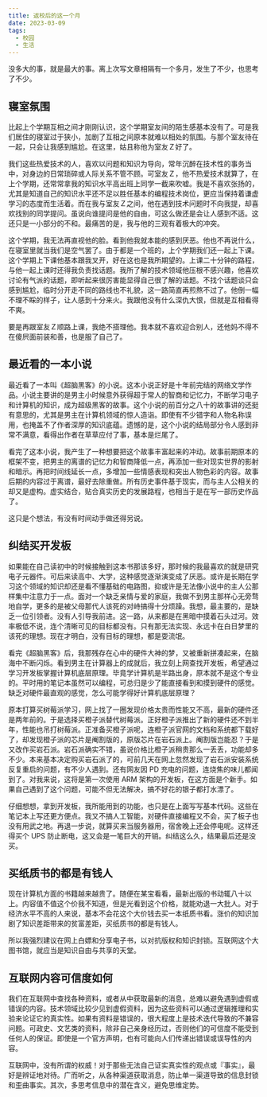 ```yaml
---
title: 返校后的这一个月
date: 2023-03-09
tags:
  - 校园
  - 生活
---
```


没多大的事，就是最大的事。离上次写文章相隔有一个多月，发生了不少，也思考了不少。


## 寝室氛围

比起上个学期互相之间才刚刚认识，这个学期室友间的陌生感基本没有了。可是我们居住的寝室过于狭小，加剧了互相之间原本就难以相处的氛围。与那个室友待在一起，只会让我感到尴尬。在这里，姑且称他为室友Ｚ好了。

我们这些热爱技术的人，喜欢以问题和知识为导向，常年沉醉在技术性的事务当中，对身边的日常琐碎或人际关系不管不顾。可室友Ｚ，他不热爱技术就算了，在上个学期，还常常拿我的知识水平高出班上同学一截来吹嘘。我是不喜欢张扬的，尤其是知道自己的知识水平还不足以胜任基本的编程技术岗位，更应当保持着谦虚学习的态度而生活着。而在我与室友Ｚ之间，他在遇到技术问题时不向我提，却喜欢找别的同学提问。虽说向谁提问是他的自由，可这么做还是会让人感到不适。这还只是一小部分的不和。最痛苦的是，我与他的三观有着极大的冲突。

这个学期，我无法再直视他的脸。看到他我就本能的感到厌恶。他也不再说什么，在寝室里就当我们是空气罢了。由于都是一个班的，上个学期我们还一起上下课。这个学期上下课他基本跟我叉开，好在这也是我所期望的。上课二十分钟的路程，与他一起上课时还得我负责找话题。我所了解的技术领域他压根不感兴趣，他喜欢讨论有气派的话题，即听起来很厉害能显得自己很了解的话题。不找个话题谈只会感到尴尬，临时分开走不同的路线也不礼貌，这一路简直再煎熬不过了。他倒一幅不理不睬的样子，让人感到十分来火。我跟他没有什么深仇大恨，但就是互相看得不爽。

要是再跟室友Ｚ顺路上课，我绝不搭理他。我本就不喜欢迎合别人，还他妈不得不在傻屄面前装和善，也是服了自己了。


## 最近看的一本小说

最近看了一本叫《超脑黑客》的小说。这本小说正好是十年前完结的网络文学作品。小说主要讲的是男主小时候意外获得超于常人的智商和记忆力，不断学习电子和计算机的知识，成为超级黑客的故事。这个小说的前百分之八十的故事讲的还挺有意思的，尤其是男主在计算机领域的惊人造诣。即使有不少错字和人物名称误用，也掩盖不了作者深厚的知识底蕴。遗憾的是，这个小说的结局部分令人感到非常不满意，看得出作者在草草应付了事，基本是烂尾了。

看完了这本小说，我产生了一种想要把这个故事丰富起来的冲动。故事前期原本的框架不变，把男主的离谱的记忆力和智商降低一点，再添加一些对现实世界的影射和暗示。再把时间线延长一点，多增加一些情感表现和突出人物色彩的内容。故事后期的内容过于离谱，最好去除重做。所有历史事件基于现实，而与主人公相关的却又是虚构。虚实结合，贴合真实历史的发展路程，也相当于是在写一部历史作品了。

这只是个想法，有没有时间动手做还得另说。


## 纠结买开发板

如果能在自己读初中的时候接触到这本书那该多好，那时候的我最喜欢的就是研究电子元器件。可后来读高中、大学，这种感觉逐渐演变成了厌恶。或许是长期在学习这个领域的知识却还是看不懂基础的电路图，抑或许是无法像小说中的主人公那样集中注意力于一点。面对一个缺乏亲情与爱的家庭，我做不到男主那样心无旁骛地自学，更多的是被父母那代人该死的对峙搞得十分烦躁。我想，最主要的，是缺乏一位引领者。没有人引导我前进。这一路，从来都是在黑暗中摸着石头过河。效率极低不说，连个清晰可见的目标都没有。只有那无法实现、永远卡在白日梦里的该死的理想。现在才明白，没有目标的理想，都是耍流氓。

看完《超脑黑客》后，我那残存在心中的硬件大神的梦，又被重新拼凑起来，在脑海中不断闪烁。看到男主在计算器上的成就后，我立刻上网查找开发板，希望通过学习开发板掌握计算机底层原理。毕竟学计算机是半路出身，原本就不是这个专业的。平时用的笔记本虽然可以编程，可总归是少了能直接看到和摸到硬件的感觉。缺乏对硬件最直观的感觉，怎么可能学得好计算机底层原理？

原本打算买树莓派学习，网上找了一圈发现价格太贵而性能又不高，最新的硬件还是两年前的。于是选择买橙子派替代树莓派。正好橙子派推出了新的硬件还不到半年，性能也吊打树莓派。正准备买橙子派呢，连橙子派官网的文档和系统都下载好了，却发现橙子派的芯片是阉割版的，原版芯片在岩石派上。阉割版岂能忍？于是又改作买岩石派。岩石派确实不错，虽说价格比橙子派稍贵那么一丢丢，功能却多不少。本来基本决定购买岩石派了的，可前几天在网上忽然发现了岩石派安装系统反复重启的问题，有不少人遇到。还有网友因 PD 充电的问题，连烧焦的味儿都闻到了。对我来说，这将是第一次使用 ARM 架构的开发板，在这方面是个新手。如果自己遇到了这个问题，可能不但无法解决，搞不好花的银子都打水漂了。

仔细想想，拿到开发板，我所能用到的功能，也只是在上面写写基本代码。这些在笔记本上写还更方便点。我又不搞人工智能，对硬件直接编程又不会，买了板子也没有用武之地。再退一步说，就算买来当服务器用，宿舍晚上还会停电呢。这样还得买个 UPS 防止断电，这又会是一笔巨大的开销。纠结这么久，结果最后还是没买。


## 买纸质书的都是有钱人

现在计算机方面的书籍越来越贵了。随便在某宝看看，最新出版的书动辄八十以上。内容值不值这个价我不知道，但是光看到这个价格，就能劝退一大批人。对于经济水平不高的人来说，基本不会花这个大价钱去买一本纸质书看。涨价的知识加剧了知识差距带来的贫富差距，买纸质书的都是有钱人。

所以我强烈建议在网上白嫖和分享电子书，以对抗版权和知识封锁。互联网这个大图书馆，就应当是知识自由与共享的天堂。


## 互联网内容可信度如何

我们在互联网中查找各种资料，或者从中获取最新的消息，总难以避免遇到虚假或错误的内容。技术领域比较少见到虚假资料，因为这些资料可以通过逻辑推理和实验来论证它的真实性。如果有资料是错误的，很大程度上是技术迭代导致的不兼容问题。可政史、文艺类的资料，除非自己亲身经历过，否则他们的可信度不能受到任何人的保证。即使是一个官方声明，也有可能向人们传递出错误或误导性的内容。

互联网中，没有所谓的权威！对于那些无法自己证实真实性的观点或『事实』，最好是辨证地对待。广而听之，从各种渠道获取消息，防止单一渠道导致的信息封锁和歪曲事实。其次，多思考信息中的潜在含义，避免思维定势。

